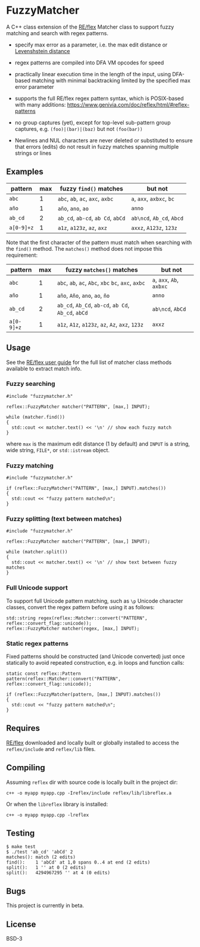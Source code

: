 FuzzyMatcher
============

A C++ class extension of the [RE/flex](https://github.com/Genivia/RE-flex)
Matcher class to support fuzzy matching and search with regex patterns.

- specify max error as a parameter, i.e. the max edit distance or
  [Levenshstein distance](https://en.wikipedia.org/wiki/Levenshtein_distance)

- regex patterns are compiled into DFA VM opcodes for speed

- practically linear execution time in the length of the input, using
  DFA-based matching with minimal backtracking limited by the specified max
  error parameter

- supports the full RE/flex regex pattern syntax, which is POSIX-based with
  many additions: <https://www.genivia.com/doc/reflex/html/#reflex-patterns>

- no group captures (yet), except for top-level sub-pattern group captures,
  e.g. `(foo)|(bar)|(baz)` but not `(foo(bar))`

- Newlines and NUL characters are never deleted or substituted to ensure that
  errors (edits) do not result in fuzzy matches spanning multiple strings or
  lines

Examples
--------

pattern    | max | fuzzy `find()` matches            | but not
---------- | --- | --------------------------------- | -------------------------
`abc`      | 1   | `abc`, `ab`, `ac`, `axc`, `axbc`  | `a`, `axx`, `axbxc`, `bc`
`año`      | 1   | `año`, `ano`, `ao`                | `anno`
`ab_cd`    | 2   | `ab_cd`, `ab-cd`, `ab Cd`, `abCd` | `ab\ncd`, `Ab_cd`, `Abcd`
`a[0-9]+z` | 1   | `a1z`, `a123z`, `az`, `axz`       | `axxz`, `A123z`, `123z`

Note that the first character of the pattern must match when searching with the
`find()` method.  The `matches()` method does not impose this requirement:

pattern    | max | fuzzy `matches()` matches                            | but not
---------- | --- | ---------------------------------------------------- | -------------------------
`abc`      | 1   | `abc`, `ab`, `ac`, `Abc`, `xbc` `bc`, `axc`, `axbc`  | `a`, `axx`, `Ab`, `axbxc`
`año`      | 1   | `año`, `Año`, `ano`, `ao`, ``ño``                    | `anno`
`ab_cd`    | 2   | `ab_cd`, `Ab_Cd`, `ab-cd`, `ab Cd`, `Ab_cd`, `abCd`  | `ab\ncd`, `AbCd`
`a[0-9]+z` | 1   | `a1z`, `A1z`, `a123z`, `az`, `Az`, `axz`, `123z`     | `axxz`

Usage
-----

See the [RE/flex user guide](https://www.genivia.com/doc/reflex/html/#regex-methods)
for the full list of matcher class methods available to extract match info.

### Fuzzy searching

    #include "fuzzymatcher.h"

    reflex::FuzzyMatcher matcher("PATTERN", [max,] INPUT);

    while (matcher.find())
    {
      std::cout << matcher.text() << '\n' // show each fuzzy match
    }

where `max` is the maximum edit distance (1 by default) and `INPUT` is a
string, wide string, `FILE*`, or `std::istream` object.

### Fuzzy matching

    #include "fuzzymatcher.h"

    if (reflex::FuzzyMatcher("PATTERN", [max,] INPUT).matches())
    {
      std::cout << "fuzzy pattern matched\n";
    }

### Fuzzy splitting (text between matches)

    #include "fuzzymatcher.h"

    reflex::FuzzyMatcher matcher("PATTERN", [max,] INPUT);

    while (matcher.split())
    {
      std::cout << matcher.text() << '\n' // show text between fuzzy matches
    }

### Full Unicode support

To support full Unicode pattern matching, such as `\p` Unicode character
classes, convert the regex pattern before using it as follows:

    std::string regex(reflex::Matcher::convert("PATTERN", reflex::convert_flag::unicode));
    reflex::FuzzyMatcher matcher(regex, [max,] INPUT);

### Static regex patterns

Fixed patterns should be constructed (and Unicode converted) just once
statically to avoid repeated construction, e.g. in loops and function calls:

    static const reflex::Pattern pattern(reflex::Matcher::convert("PATTERN", reflex::convert_flag::unicode));

    if (reflex::FuzzyMatcher(pattern, [max,] INPUT).matches())
    {
      std::cout << "fuzzy pattern matched\n";
    }

Requires
--------

[RE/flex](https://github.com/Genivia/RE-flex) downloaded and locally built or
globally installed to access the `reflex/include` and `reflex/lib` files.

Compiling
---------

Assuming `reflex` dir with source code is locally built in the project dir:

    c++ -o myapp myapp.cpp -Ireflex/include reflex/lib/libreflex.a

Or when the `libreflex` library is installed:

    c++ -o myapp myapp.cpp -lreflex

Testing
-------

    $ make test
    $ ./test 'ab_cd' 'abCd' 2
    matches(): match (2 edits)
    find():    1 'abCd' at 1,0 spans 0..4 at end (2 edits)
    split():   1 '' at 0 (2 edits)
    split():   4294967295 '' at 4 (0 edits)

Bugs
----

This project is currently in beta.

License
-------

BSD-3

